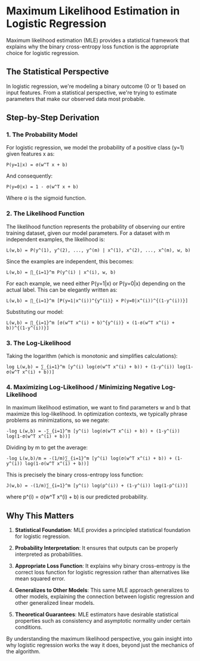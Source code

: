 # Maximum Likelihood Estimation in Logistic Regression

Maximum likelihood estimation (MLE) provides a statistical framework that explains why the binary cross-entropy loss function is the appropriate choice for logistic regression.

## The Statistical Perspective

In logistic regression, we're modeling a binary outcome (0 or 1) based on input features. From a statistical perspective, we're trying to estimate parameters that make our observed data most probable.

## Step-by-Step Derivation

### 1. The Probability Model

For logistic regression, we model the probability of a positive class (y=1) given features x as:

```
P(y=1|x) = σ(w^T x + b)
```

And consequently:

```
P(y=0|x) = 1 - σ(w^T x + b)
```

Where σ is the sigmoid function.

### 2. The Likelihood Function

The likelihood function represents the probability of observing our entire training dataset, given our model parameters. For a dataset with m independent examples, the likelihood is:

```
L(w,b) = P(y^(1), y^(2), ..., y^(m) | x^(1), x^(2), ..., x^(m), w, b)
```

Since the examples are independent, this becomes:

```
L(w,b) = ∏_{i=1}^m P(y^(i) | x^(i), w, b)
```

For each example, we need either P(y=1|x) or P(y=0|x) depending on the actual label. This can be elegantly written as:

```
L(w,b) = ∏_{i=1}^m [P(y=1|x^(i))^{y^(i)} × P(y=0|x^(i))^{(1-y^(i))}]
```

Substituting our model:

```
L(w,b) = ∏_{i=1}^m [σ(w^T x^(i) + b)^{y^(i)} × (1-σ(w^T x^(i) + b))^{(1-y^(i))}]
```

### 3. The Log-Likelihood

Taking the logarithm (which is monotonic and simplifies calculations):

```
log L(w,b) = ∑_{i=1}^m [y^(i) log(σ(w^T x^(i) + b)) + (1-y^(i)) log(1-σ(w^T x^(i) + b))]
```

### 4. Maximizing Log-Likelihood / Minimizing Negative Log-Likelihood

In maximum likelihood estimation, we want to find parameters w and b that maximize this log-likelihood. In optimization contexts, we typically phrase problems as minimizations, so we negate:

```
-log L(w,b) = -∑_{i=1}^m [y^(i) log(σ(w^T x^(i) + b)) + (1-y^(i)) log(1-σ(w^T x^(i) + b))]
```

Dividing by m to get the average:

```
-log L(w,b)/m = -(1/m)∑_{i=1}^m [y^(i) log(σ(w^T x^(i) + b)) + (1-y^(i)) log(1-σ(w^T x^(i) + b))]
```

This is precisely the binary cross-entropy loss function:

```
J(w,b) = -(1/m)∑_{i=1}^m [y^(i) log(p^(i)) + (1-y^(i)) log(1-p^(i))]
```

where p^(i) = σ(w^T x^(i) + b) is our predicted probability.

## Why This Matters

1. **Statistical Foundation**: MLE provides a principled statistical foundation for logistic regression.

2. **Probability Interpretation**: It ensures that outputs can be properly interpreted as probabilities.

3. **Appropriate Loss Function**: It explains why binary cross-entropy is the correct loss function for logistic regression rather than alternatives like mean squared error.

4. **Generalizes to Other Models**: This same MLE approach generalizes to other models, explaining the connection between logistic regression and other generalized linear models.

5. **Theoretical Guarantees**: MLE estimators have desirable statistical properties such as consistency and asymptotic normality under certain conditions.

By understanding the maximum likelihood perspective, you gain insight into why logistic regression works the way it does, beyond just the mechanics of the algorithm.
